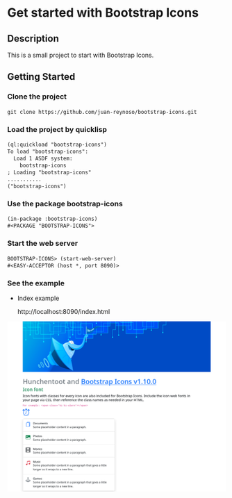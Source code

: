 # Get started with Bootstrap Icons

## Description
This is a small project to start with Bootstrap Icons.

## Getting Started
### Clone the project
```
git clone https://github.com/juan-reynoso/bootstrap-icons.git
```
### Load the project by quicklisp
```
(ql:quickload "bootstrap-icons")
To load "bootstrap-icons":
  Load 1 ASDF system:
    bootstrap-icons
; Loading "bootstrap-icons"
...........
("bootstrap-icons")
```
### Use the package bootstrap-icons
```
(in-package :bootstrap-icons)
#<PACKAGE "BOOTSTRAP-ICONS">
```
### Start the web server
```
BOOTSTRAP-ICONS> (start-web-server)
#<EASY-ACCEPTOR (host *, port 8090)>
```
### See the example
* Index example

  http://localhost:8090/index.html

![alt text](https://github.com/juan-reynoso/bootstrap-icons/blob/main/wwwroot/img/example.png)